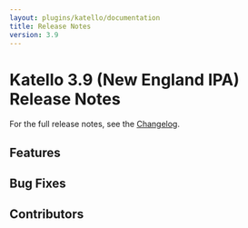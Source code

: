 ```yaml
---
layout: plugins/katello/documentation
title: Release Notes
version: 3.9
---
```


# Katello 3.9 (New England IPA) Release Notes

For the full release notes, see the [Changelog](https://github.com/Katello/katello/blob/KATELLO-3.9/CHANGELOG.md).

## Features

## Bug Fixes

## Contributors

